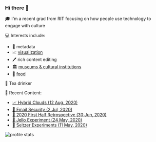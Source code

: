 ### Hi there 👋

<!--
**ct-martin/ct-martin** is a ✨ _special_ ✨ repository because its `README.md` (this file) appears on your GitHub profile.

Here are some ideas to get you started:

- 🔭 I’m currently working on ...
- 🌱 I’m currently learning ...
- 👯 I’m looking to collaborate on ...
- 🤔 I’m looking for help with ...
- 💬 Ask me about ...
- 📫 How to reach me: ...
- 😄 Pronouns: ...
- ⚡ Fun fact: ...
-->

🎓 I'm a recent grad from RIT focusing on how people use technology to engage with culture

💻 Interests include:
* 📑 metadata
* 📈 [visualization](https://vis.ctmartin.me/)
* 🖊️ rich content editing
* 🏛 [museums & cultural institutions](https://vis.ctmartin.me/museums/)
* 🥞 [food](https://food.ctmartin.me/)

🍵 Tea drinker

📰 Recent Content:
  * [📈 Hybrid Clouds (12 Aug, 2020)](https://ctmartin.me/vis/hybrid-cloud/)
  * [📝 Email Security (2 Jul, 2020)](https://ctmartin.me/blog/2020/07/email-security/)
  * [📝 2020 First Half Retrospective (30 Jun, 2020)](https://ctmartin.me/blog/2020/06/2020-first-half/)
  * [🥞 Jello Experiment (24 May, 2020)](https://ctmartin.me/food/experiments/jello/)
  * [🥞 Seltzer Experiments (11 May, 2020)](https://ctmartin.me/food/experiments/seltzer/)

<!-- Stats badges -->
![profile stats](https://github-readme-stats.vercel.app/api?username=ct-martin&show_icons=true&count_private=true&include_all_commits=true&hide_rank=true&hide=stars)
